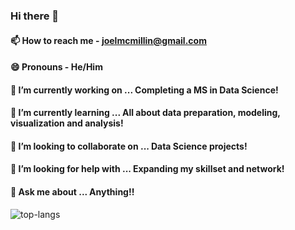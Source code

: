 ### Hi there 👋


#### 📫 How to reach me - joelmcmillin@gmail.com
#### 😄 Pronouns - He/Him


#### 🔭 I’m currently working on ... Completing a MS in Data Science!
#### 🌱 I’m currently learning ... All about data preparation, modeling, visualization and analysis!
#### 👯 I’m looking to collaborate on ... Data Science projects!
#### 🤔 I’m looking for help with ... Expanding my skillset and network!
#### 💬 Ask me about ... Anything!!


![top-langs](https://github-readme-stats.vercel.app/api/top-langs?username=joel-mcmillin&show_icons=true&theme=radical)
